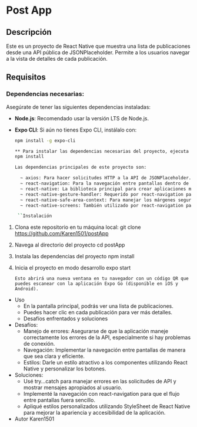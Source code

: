# Post App

## Descripción

Este es un proyecto de React Native que muestra una lista de publicaciones desde una API pública de JSONPlaceholder. Permite a los usuarios navegar a la vista de detalles de cada publicación.

## Requisitos

### Dependencias necesarias:

Asegúrate de tener las siguientes dependencias instaladas:

- **Node.js**: Recomendado usar la versión LTS de Node.js.
- **Expo CLI**: Si aún no tienes Expo CLI, instálalo con:

  ```bash
  npm install -g expo-cli

  ** Para instalar las dependencias necesarias del proyecto, ejecuta el siguiente comando después de clonar el repositorio:
  npm install

  Las dependencias principales de este proyecto son:

    ~ axios: Para hacer solicitudes HTTP a la API de JSONPlaceholder.
    ~ react-navigation: Para la navegación entre pantallas dentro de la aplicación.
    ~ react-native: La biblioteca principal para crear aplicaciones móviles.
    ~ react-native-gesture-handler: Requerido por react-navigation para gestionar gestos en la interfaz.
    ~ react-native-safe-area-context: Para manejar los márgenes seguros en dispositivos con notch.
    ~ react-native-screens: También utilizado por react-navigation para optimizar la navegación.

   ``Instalación
  ```

1.  Clona este repositorio en tu máquina local:
    git clone https://github.com/Karen1501/postApp

2.  Navega al directorio del proyecto
    cd postApp

3.  Instala las dependencias del proyecto
    npm install

4.  Inicia el proyecto en modo desarrollo
    expo start

        Esto abrirá una nueva ventana en tu navegador con un código QR que puedes escanear con la aplicación Expo Go (disponible en iOS y Android).

- Uso
  - En la pantalla principal, podrás ver una lista de publicaciones.
  - Puedes hacer clic en cada publicación para ver más detalles.
  - Desafíos enfrentados y soluciones
- Desafíos:
  - Manejo de errores: Asegurarse de que la aplicación maneje correctamente los errores de la API, especialmente si hay problemas de conexión.
  - Navegación: Implementar la navegación entre pantallas de manera que sea clara y eficiente.
  - Estilos: Darle un estilo atractivo a los componentes utilizando React Native y personalizar los botones.
- Soluciones:
  - Usé try...catch para manejar errores en las solicitudes de API y mostrar mensajes apropiados al usuario.
  - Implementé la navegación con react-navigation para que el flujo entre pantallas fuera sencillo.
  - Apliqué estilos personalizados utilizando StyleSheet de React Native para mejorar la apariencia y accesibilidad de la aplicación.
- Autor
    Karen1501

